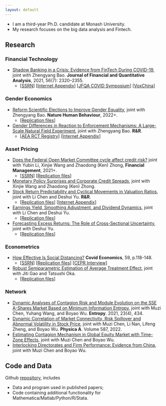 ```yaml
---
layout: default
---
```


- I am a third-year Ph.D. candidate at Monash University. 
- My research focuses on the big data analysis and Fintech. 



## Research

### Financial Technology
- [Shadow Banking in a Crisis: Evidence from FinTech During COVID-19](https://doi.org/10.1017/S0022109021000430), joint with Zhengyang Bao. **Journal of Financial and Quantitative Analysis**, 2021, 56(7): 2320–2355.
  - [[SSRN](https://papers.ssrn.com/sol3/papers.cfm?abstract_id=3734770)] [[Internet Appendix](https://drive.google.com/file/d/1xmnwf_dNR22ohyOeyFoZBCG_6OGv9Gvm/view?usp=sharing)] [[JFQA COVID Symposium](https://player.mediaamp.io/p/U8-EDC/x3q6FTruIMqL/embed/select/media/seU2G5zFXY7m?form=html)] [[VoxChina](http://voxchina.org/show-3-241.html)]

### Gender Economics
- [Reform Scientific Elections to Improve Gender Equality](https://doi.org/10.1038/s41562-022-01322-w), joint with Zhengyang Bao. **Nature Human Behaviour**, 2022+.
  -  [[Replication files](https://osf.io/gvy9c/)]
- [Gender Differences in Reaction to Enforcement Mechanisms: A Large-Scale Natural Field Experiment](https://papers.ssrn.com/sol3/papers.cfm?abstract_id=3641282), joint with Zhengyang Bao. **R&R**.
  - [[AEA RCT Registry](https://www.socialscienceregistry.org/trials/6095)] [[Internet Appendix](https://drive.google.com/file/d/1tpA5k_htPn27juShLqt8xYgwvCnz9bg2/view?usp=sharing)]

### Asset Pricing
- [Does the Federal Open Market Committee cycle affect credit risk?](https://doi.org/10.1111/fima.12364) joint with Yubin Li, Xinjie Wang and Zhaodong (Ken) Zhong, **Financial Management**, 2021+.
  - [[SSRN](https://papers.ssrn.com/sol3/papers.cfm?abstract_id=3512662)]  [[Replication files](https://github.com/difang-huang/fomc-cycle)]
- [Monetary Policy Surprises and Corporate Credit Spreads](https://papers.ssrn.com/sol3/papers.cfm?abstract_id=3700257), joint with Xinjie Wang and Zhaodong (Ken) Zhong.
- [Stock Return Predictability and Cyclical Movements in Valuation Ratios](https://papers.ssrn.com/sol3/papers.cfm?abstract_id=3755710), joint with Li Chen and Deshui Yu. **R&R**.
  - [[Replication files](https://github.com/difang-huang/cyclical-movement)] [[Internet Appendix](https://drive.google.com/file/d/192zhwxNL7MBcDgQOdFHPtKJmokLBwabY/view?usp=sharing)]
- [Earnings Yield, Smoothing Adjustment, and Dividend Dynamics](https://papers.ssrn.com/sol3/papers.cfm?abstract_id=3783056), joint with Li Chen and Deshui Yu.
  - [[Replication files](https://github.com/difang-huang/smoothing-adjustment)]
- [Forecasting Excess Returns: The Role of Cross-Sectional Uncertainty](https://papers.ssrn.com/sol3/papers.cfm?abstract_id=3907264), joint with Deshui Yu.
  - [[Replication files](https://github.com/difang-huang/csu)]


### Econometrics
- [How Effective Is Social Distancing?](https://mailchi.mp/cepr/press-release-covid-economics-vetted-and-real-time-papers-59) **Covid Economics**, 59, p.118-148. 
  - [[SSRN](https://papers.ssrn.com/sol3/papers.cfm?abstract_id=3680321)]  [[Replication files](https://github.com/difang-huang/social-distancing)] [[CEPR Interview](https://www.youtube.com/watch?v=K6GAchZP9E8&t=1s&ab_channel=CEPR%26VideoVox)]
- [Robust Semiparametric Estimation of Average Treatment Effect](https://drive.google.com/file/d/1u900vPMgdcI2ygH4E1eo03b7eS-uKrxb/view?usp=sharing), joint with Jiti Gao and Tatsushi Oka.
  - [[Replication files](https://github.com/difang-huang/semi-ate)]


### Network
- [Dynamic Analyses of Contagion Risk and Module Evolution on the SSE A-Shares Market Based on Minimum Information Entropy](https://www.mdpi.com/1099-4300/23/4/434), joint with Muzi Chen, Yuhang Wang, and Boyao Wu. **Entropy**. 2021, 23(4), 434.
- [Dynamic Correlation of Market Connectivity, Risk Spillover and Abnormal Volatility in Stock Price](https://doi.org/10.1016/j.physa.2021.126506), joint with Muzi Chen, Li Nan, Lifeng Zheng, and Boyao Wu. **Physica A**. Volume 587, 2022.
- [Estimating Contagion Mechanism in Global Equity Market with Time-Zone Effects](https://papers.ssrn.com/sol3/papers.cfm?abstract_id=3491596), joint with Muzi Chen and Boyao Wu.
- [Interlocking Directorates and Firm Performance: Evidence from China](https://papers.ssrn.com/sol3/papers.cfm?abstract_id=4005022), joint with Muzi Chen and Boyao Wu.

## Code and Data

Github [repository](https://github.com/difang-huang?tab=repositories), includes
- Data and program used in published papers;
- Code containing additional functionality for Mathematica/Matlab/Python/R/Stata.
